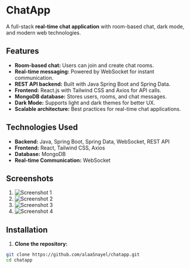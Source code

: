 # ChatApp

A full-stack **real-time chat application** with room-based chat, dark mode, and modern web technologies.

## Features

- **Room-based chat:** Users can join and create chat rooms.
- **Real-time messaging:** Powered by WebSocket for instant communication.
- **REST API backend:** Built with Java Spring Boot and Spring Data.
- **Frontend:** React.js with Tailwind CSS and Axios for API calls.
- **MongoDB database:** Stores users, rooms, and chat messages.
- **Dark Mode:** Supports light and dark themes for better UX.
- **Scalable architecture:** Best practices for real-time chat applications.

## Technologies Used

- **Backend:** Java, Spring Boot, Spring Data, WebSocket, REST API
- **Frontend:** React, Tailwind CSS, Axios
- **Database:** MongoDB
- **Real-time Communication:** WebSocket

## Screenshots

1. ![Screenshot 1](ScreenShot%20Tool%20-%20250927131340.png)
2. ![Screenshot 2](ScreenShot%20Tool%20-%20250927131355.png)
3. ![Screenshot 3](ScreenShot%20Tool%20-%20250927131414.png)
4. ![Screenshot 4](ScreenShot%20Tool%20-%20250927131430.png)

## Installation

1. **Clone the repository:**

```bash
git clone https://github.com/alaaSnayel/chatapp.git
cd chatapp
